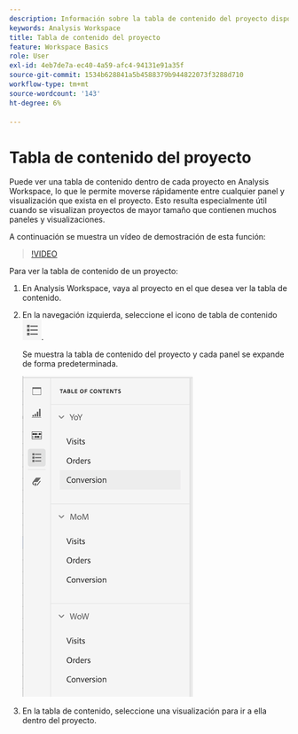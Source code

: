 ```yaml
---
description: Información sobre la tabla de contenido del proyecto disponible en los proyectos
keywords: Analysis Workspace
title: Tabla de contenido del proyecto
feature: Workspace Basics
role: User
exl-id: 4eb7de7a-ec40-4a59-afc4-94131e91a35f
source-git-commit: 1534b628841a5b4588379b944822073f3288d710
workflow-type: tm+mt
source-wordcount: '143'
ht-degree: 6%

---
```


# Tabla de contenido del proyecto

Puede ver una tabla de contenido dentro de cada proyecto en Analysis Workspace, lo que le permite moverse rápidamente entre cualquier panel y visualización que exista en el proyecto. Esto resulta especialmente útil cuando se visualizan proyectos de mayor tamaño que contienen muchos paneles y visualizaciones.

A continuación se muestra un vídeo de demostración de esta función:

>[!VIDEO](https://video.tv.adobe.com/v/3430412/?learn=on)

Para ver la tabla de contenido de un proyecto:

1. En Analysis Workspace, vaya al proyecto en el que desea ver la tabla de contenido.

1. En la navegación izquierda, seleccione el icono de tabla de contenido ![icono de tabla de contenido](assets/toc-icon.png).

   Se muestra la tabla de contenido del proyecto y cada panel se expande de forma predeterminada.

   ![TDC del proyecto expandido](assets/project-toc-expanded.png)

1. En la tabla de contenido, seleccione una visualización para ir a ella dentro del proyecto.
